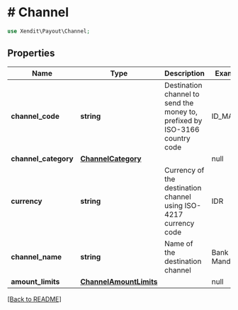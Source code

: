 # # Channel


```php
use Xendit\Payout\Channel;
```
## Properties

| Name | Type | Description | Examples | Notes |
| ------------ | ------------- | ------------- | ------------- | -------------|
| **channel_code** | **string** | Destination channel to send the money to, prefixed by ISO-3166 country code | ID_MANDIRI |  |
| **channel_category** | [**ChannelCategory**](ChannelCategory.md) |  | null |  |
| **currency** | **string** | Currency of the destination channel using ISO-4217 currency code | IDR |  |
| **channel_name** | **string** | Name of the destination channel | Bank Mandiri |  |
| **amount_limits** | [**ChannelAmountLimits**](ChannelAmountLimits.md) |  | null |  |


[[Back to README]](../../README.md)
